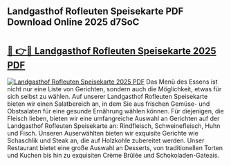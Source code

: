 ## Landgasthof Rofleuten Speisekarte PDF Download Online 2025 d7SoC

# <h2><a href="http://gc6yk2.nevu.top/?p=Landgasthof+Rofleuten+Speisekarte">🔗 👉🔴 Landgasthof Rofleuten Speisekarte 2025 PDF</a></h2>

[![Landgasthof Rofleuten Speisekarte 2025 PDF](https://i.imgur.com/dBaPXMq.png)](http://gc6yk2.nevu.top/?p=Landgasthof+Rofleuten+Speisekarte)
Das Menü des Essens ist nicht nur eine Liste von Gerichten, sondern auch die Möglichkeit, etwas für sich selbst zu wählen. Auf unserer Landgasthof Rofleuten Speisekarte bieten wir einen Salatbereich an, in dem Sie aus frischen Gemüse- und Obstsalaten für eine gesunde Ernährung wählen können. Für diejenigen, die Fleisch lieben, bieten wir eine umfangreiche Auswahl an Gerichten auf der Landgasthof Rofleuten Speisekarte an: Rindfleisch, Schweinefleisch, Huhn und Fisch. Unseren Auserwählten bieten wir exquisite Gerichte wie Schaschlik und Steak an, die auf Holzkohle zubereitet werden. Unser Restaurant bietet eine große Auswahl an Desserts, von traditionellen Torten und Kuchen bis hin zu exquisiten Crème Brûlée und Schokoladen-Gateais.
